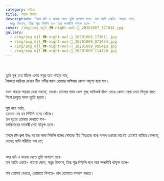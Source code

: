 ```yaml
---
category: সাহিত্য
title: পাহাড় বিলাস
description: "আর যদি এ যাত্রায় যেতে তুমি অপারগ তবে- যাব আমি একাই- পাহাড় দেশে,
  সমুদ্র বিলাসে, স্নিগ্ধ শুভ্র শিউলি বনে আর ক্ষনজীবি বটবৃক্ষ তলে- "
cover: /img/img_mjl_📷-night-owl-🦉_20201007_171918.jpg
gallery:
  - /img/img_mjl_📷-night-owl-🦉_20201008_173611.jpg
  - /img/img_mjl_📷-night-owl-🦉_20201009_073654.jpg
  - /img/img_mjl_📷-night-owl-🦉_20201009_085418.jpg
  - /img/img_mjl_📷-night-owl-🦉_20201009_114120.jpg
---
```

<!--StartFragment-->

\
\
তুমি সুস্থ হয়ে উঠলে এবার সমুদ্র হয়ে পাহাড় যাব,\
সৈকতে দাড়িয়ে দেখবে নীল গভীর জলে তোমার অক্ষিদ্বয় কেমন অদৃশ্য হয়ে যায়।\
\
যখন পাহাড় পাড়ায় ডেরা গড়বো, দেখো- তোমার শ্যাম কেশ গুচ্ছ অভিকর্ষ বাঁধন ভেঙে কেমন নেচে নেচে লিলুয়া বাতে মিশে প্রুফুল্ল পাবন দ্যুতি ছড়ায়।\
\
সুস্থ হয়ে ওঠো,\
হয়তবা বের হব শিউলি বনের খোঁজে।\
তব দৃঢ়তা তোমায় দেখাতে যাব-\
বনকিনারের শতবর্ষী সেই বটবৃক্ষ তলে।\
\
হলদে চাঁদ জ্বলা উষ্ণ রাতের সাদা শিউলি বনের সৌরভে স্বীয় স্নিগ্ধতার গন্ধে পাগল হওয়ার আগেই তোমাই থামিয়ে ফেলবো, দেখো; হাটা পরিচিত পথ তো;\
\
\
আর যদি এ যাত্রায় যেতে তুমি অপারগ তবে-\
যাব আমি একাই- পাহাড় দেশে, সমুদ্র বিলাসে, স্নিগ্ধ শুভ্র শিউলি বনে আর ক্ষনজীবি বটবৃক্ষ তলে-\
\
যাব তোমায় দেখতে, তোমাতে মিশতে- যাব তোমাতে বসবাস করতে।

<!--EndFragment-->